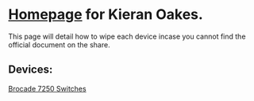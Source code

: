 # [Homepage](https://kioakes.github.io/) for Kieran Oakes.

This page will detail how to wipe each device incase you cannot find the official document on the share.

## Devices:
[Brocade 7250 Switches](./wiping-devices/ICX7250.md)



